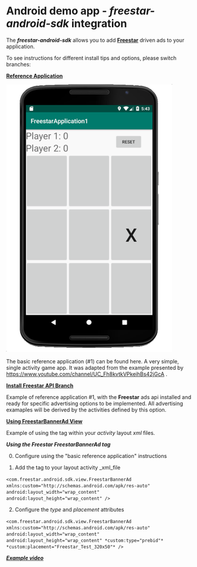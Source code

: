 # Android demo app - _freestar-android-sdk_ integration
The _**freestar-android-sdk**_ allows you to add [**Freestar**](https://www.freestar.com) driven ads to your application.

To see instructions for different install tips and options, please switch branches:

[**Reference Application**](https://freestarcapital/Freestar-Mobile-Android-SDK/new/master)

![**Basic Reference Application #1**](https://github.com/freestarcapital/Freestar-Mobile-Android-SDK/raw/master/images/app-FSA-1-0.png)

The basic reference application (#1) can be found here.  A very simple, single activity game app.  It was adapted from the example presented by https://www.youtube.com/channel/UC_Fh8kvtkVPkeihBs42jGcA .

[**Install Freestar API Branch**](https://freestarcapital/Freestar-Mobile-Android-SDK/new/freestar-api-install)

Example of reference application #1, with the **Freestar** ads api installed and ready for specific advertising options to be implemented.  All advertising examaples will be derived by the activities defined by this option.

[**Using FreestarBannerAd View**](https://freestarcapital/Freestar-Mobile-Android-SDK/new/freestar-banner-ad)

Example of using the <FreestarBannerAd> tag within your _activity_ layout _xml_ files.

_**Using the Freestar FreestarBannerAd tag**_

0) Configure using the "basic reference application" instructions

1) Add the *<FreestarBannerAd>* tag to your layout activity _xml_file

`<com.freestar.android.sdk.view.FreestarBannerAd
   xmlns:custom="http://schemas.android.com/apk/res-auto"
   android:layout_width="wrap_content"
   android:layout_height="wrap_content"
/>`

2) Configure the _type_ and _placement_ attributes

`<com.freestar.android.sdk.view.FreestarBannerAd
   xmlns:custom="http://schemas.android.com/apk/res-auto"
   android:layout_width="wrap_content"
   android:layout_height="wrap_content"
   *custom:type="prebid"*
   *custom:placement="Freestar_Test_320x50"*
/>`


[_**Example video**_](https://drive.google.com/open?id=1qFlshPINDZNs5RPi1OWu1M7-66PM1_7x)
